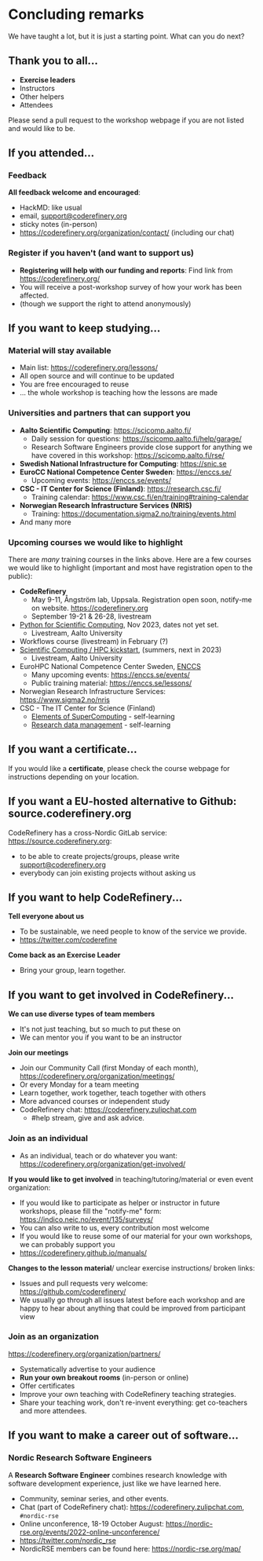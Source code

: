 # Concluding remarks

We have taught a lot, but it is just a starting point.  What can you
do next?


## Thank you to all...
- **Exercise leaders**
- Instructors
- Other helpers
- Attendees

Please send a pull request to the workshop webpage if you are not
listed and would like to be.


## If you attended...

### Feedback

**All feedback welcome and encouraged**:
- HackMD: like usual
- email, support@coderefinery.org
- sticky notes (in-person)
- https://coderefinery.org/organization/contact/ (including our chat)


### Register if you haven't (and want to support us)

- **Registering will help with our funding and reports**: Find link
  from https://coderefinery.org/
- You will receive a post-workshop survey of how your work has been
  affected.
- (though we support the right to attend anonymously)



## If you want to keep studying...

### Material will stay available

- Main list: https://coderefinery.org/lessons/
- All open source and will continue to be updated
- You are free encouraged to reuse
- ... the whole workshop is teaching how the lessons are made


### Universities and partners that can support you

* **Aalto Scientific Computing**: https://scicomp.aalto.fi/
  * Daily session for questions: https://scicomp.aalto.fi/help/garage/
  * Research Software Engineers provide close support for anything we
    have covered in this workshop: https://scicomp.aalto.fi/rse/
* **Swedish National Infrastructure for Computing**: https://snic.se
* **EuroCC National Competence Center Sweden**: https://enccs.se/
  * Upcoming events: https://enccs.se/events/
* **CSC - IT Center for Science (Finland)**: https://research.csc.fi/
  * Training calendar: https://www.csc.fi/en/training#training-calendar
* **Norwegian Research Infrastructure Services (NRIS)**
  * Training: https://documentation.sigma2.no/training/events.html
* And many more


### Upcoming courses we would like to highlight

There are *many* training courses in the links above.  Here are a few
courses we would like to highlight (important and most have
registration open to the public):

* **CodeRefinery**
  * May 9-11, Ångström lab, Uppsala.  Registration open soon, notify-me on
    website.  https://coderefinery.org
  * September 19-21 & 26-28, livestream
* [Python for Scientific
  Computing](https://scicomp.aalto.fi/training/scip/python-for-scicomp-2022/),
  Nov 2023, dates not yet set.
  * Livestream, Aalto University
* Workflows course (livestream) in February (?)
* [Scientific Computing / HPC
  kickstart](https://scicomp.aalto.fi/training/),
  (summers, next in 2023)
  * Livestream, Aalto University
* EuroHPC National Competence Center Sweden,
  [ENCCS](https://enccs.se/)
  * Many upcoming events: https://enccs.se/events/
  * Public training material: https://enccs.se/lessons/
* Norwegian Research Infrastructure Services: https://www.sigma2.no/nris
* CSC - The IT Center for Science (Finland)
  * [Elements of
    SuperComputing](https://edukamu.fi/elements-of-supercomputing) - self-learning
  * [Research data
    management](https://ssl.eventilla.com/event/v8B6B) - self-learning



## If you want a certificate...

If you would like a **certificate**, please check the course webpage
for instructions depending on your location.



## If you want a EU-hosted alternative to Github: source.coderefinery.org

CodeRefinery has a cross-Nordic GitLab service: https://source.coderefinery.org:

- to be able to create projects/groups, please write support@coderefinery.org
- everybody can join existing projects without asking us



## If you want to help CodeRefinery...

**Tell everyone about us**
- To be sustainable, we need people to know of the service we provide.
- https://twitter.com/coderefine

**Come back as an Exercise Leader**
- Bring your group, learn together.



## If you want to get involved in CodeRefinery...

**We can use diverse types of team members**
- It's not just teaching, but so much to put these on
- We can mentor you if you want to be an instructor

**Join our meetings**
* Join our Community Call (first Monday of each month),
  https://coderefinery.org/organization/meetings/
* Or every Monday for a team meeting
* Learn together, work together, teach together with others
* More advanced courses or independent study
* CodeRefinery chat: https://coderefinery.zulipchat.com
  * #help stream, give and ask advice.


### Join as an individual

- As an individual, teach or do whatever you want:
  https://coderefinery.org/organization/get-involved/

**If you would like to get involved** in teaching/tutoring/material or even event organization:
- If you would like to participate as helper or instructor in future
  workshops, please fill the "notify-me" form: https://indico.neic.no/event/135/surveys/
- You can also write to us, every contribution most welcome
- If you would like to reuse some of our material for your own workshops, we can probably support you
- https://coderefinery.github.io/manuals/

**Changes to the lesson material**/ unclear exercise instructions/ broken links:
- Issues and pull requests very welcome: https://github.com/coderefinery/
- We usually go through all issues latest before each workshop and are happy to
  hear about anything that could be improved from participant view


### Join as an organization
https://coderefinery.org/organization/partners/

- Systematically advertise to your audience
- **Run your own breakout rooms** (in-person or online)
- Offer certificates
- Improve your own teaching with CodeRefinery teaching strategies.
- Share your teaching work, don't re-invent everything: get
  co-teachers and more attendees.



## If you want to make a career out of software...

### Nordic Research Software Engineers

A **Research Software Engineer** combines research knowledge with
software development experience, just like we have learned here.

- Community, seminar series, and other events.
- Chat (part of CodeRefinery chat): https://coderefinery.zulipchat.com, `#nordic-rse`
- Online unconference, 18-19 October August: https://nordic-rse.org/events/2022-online-unconference/
- https://twitter.com/nordic_rse
- NordicRSE members can be found here: https://nordic-rse.org/map/
